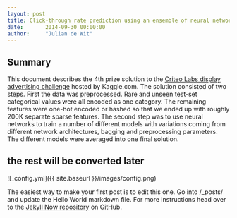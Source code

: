 ```yaml
---
layout: post
title: Click-through rate prediction using an ensemble of neural networks
date:       2014-09-30 00:00:00
author:     "Julian de Wit"
---
```


## Summary
This document describes the 4th prize solution to the [Criteo Labs display advertising challenge](https://www.kaggle.com/c/criteo-display-ad-challenge) hosted by Kaggle.com. The solution consisted of two steps. First the data was preprocessed. Rare and unseen test-set categorical values were all encoded as one category.  The remaining features were one-hot encoded or hashed so that we ended up with roughly 200K separate sparse features. The second step was to use neural networks to train a number of different models with variations coming from different network architectures, bagging and preprocessing parameters. The different models were averaged into one final solution.

## the rest will be converted later

![_config.yml]({{ site.baseurl }}/images/config.png)

The easiest way to make your first post is to edit this one. Go into /_posts/ and update the Hello World markdown file. For more instructions head over to the [Jekyll Now repository](https://github.com/barryclark/jekyll-now) on GitHub.
